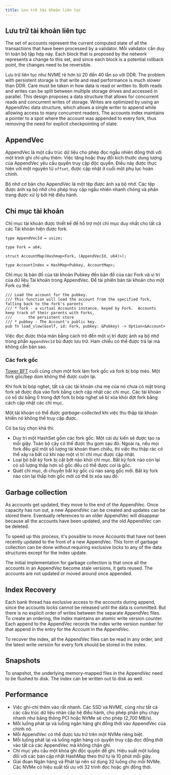 ```yaml
---
title: Lưu trữ tài khoản liên tục
---
```


## Lưu trữ tài khoản liên tục

The set of accounts represent the current computed state of all the transactions that have been processed by a validator. Mỗi validator cần duy trì toàn bộ tập hợp này. Each block that is proposed by the network represents a change to this set, and since each block is a potential rollback point, the changes need to be reversible.

Lưu trữ liên tục như NVME rẻ hơn từ 20 đến 40 lần so với DDR. The problem with persistent storage is that write and read performance is much slower than DDR. Care must be taken in how data is read or written to. Both reads and writes can be split between multiple storage drives and accessed in parallel. This design proposes a data structure that allows for concurrent reads and concurrent writes of storage. Writes are optimized by using an AppendVec data structure, which allows a single writer to append while allowing access to many concurrent readers. The accounts index maintains a pointer to a spot where the account was appended to every fork, thus removing the need for explicit checkpointing of state.

## AppendVec

AppendVec là một cấu trúc dữ liệu cho phép đọc ngẫu nhiên đồng thời với một trình ghi chỉ-phụ thêm. Việc tăng hoặc thay đổi kích thước dung lượng của AppendVec yêu cầu quyền truy cập độc quyền. Điều này được thực hiện với một nguyên tử `offset`, được cập nhật ở cuối một phụ lục hoàn chỉnh.

Bộ nhớ cơ bản cho AppendVec là một tệp được ánh xạ bộ nhớ. Các tệp được ánh xạ bộ nhớ cho phép truy cập ngẫu nhiên nhanh chóng và phân trang được xử lý bởi Hệ điều hành.

## Chỉ mục tài khoản

Chỉ mục tài khoản được thiết kế để hỗ trợ một chỉ mục duy nhất cho tất cả các Tài khoản hiện được fork.

```text
type AppendVecId = usize;

type Fork = u64;

struct AccountMap(Hashmap<Fork, (AppendVecId, u64)>);

type AccountIndex = HashMap<Pubkey, AccountMap>;
```

Chỉ mục là bản đồ của tài khoản Pubkey đến bản đồ của các Fork và vị trí của dữ liệu Tài khoản trong AppendVec. Để tải phiên bản tài khoản cho một Fork cụ thể:

```text
/// Load the account for the pubkey.
/// This function will load the account from the specified fork, falling back to the fork's parents
/// * fork - a virtual Accounts instance, keyed by Fork.  Accounts keep track of their parents with Forks,
///       the persistent store
/// * pubkey - The Account's public key.
pub fn load_slow(&self, id: Fork, pubkey: &Pubkey) -> Option<&Account>
```

Việc đọc được thỏa mãn bằng cách trỏ đến một vị trí được ánh xạ bộ nhớ trong phần `AppendVecId` bù được lưu trữ. Ham chiếu có thể được trả lại mà không cần bản sao.

### Các fork gốc

[Tower BFT](tower-bft.md) cuối cùng chọn một fork làm fork gốc và fork bị bóp méo. Một fork gốc/bẹp dúm không thể được cuộn lại.

Khi fork bị bóp nghẹt, tất cả các tài khoản cha mẹ của nó chưa có mặt trong fork sẽ được đưa vào fork bằng cách cập nhật các chỉ mục. Các tài khoản có số dư bằng 0 trong đợt fork bị bóp nghẹt sẽ bị xóa khỏi đợt fork bằng cách cập nhật các chỉ mục.

Một tài khoản có thể được _garbage-collected_ khi việc thu thập tài khoản khiến nó không thể truy cập được.

Có ba tùy chọn khả thi:

- Duy trì một HashSet gồm các fork gốc. Một cái dự kiến sẽ được tạo ra mỗi giây. Toàn bộ cây có thể được thu gom sau đó. Ngoài ra, nếu mọi fork đều giữ một số lượng tài khoản tham chiếu, thì việc thu thập rác có thể xảy ra bất cứ khi nào một vị trí chỉ mục được cập nhật.
- Loại bỏ bất kỳ fork bị cắt bớt nào khỏi chỉ mục. Bất kỳ fork nào còn lại có số lượng thấp hơn số gốc đều có thể được coi là gốc.
- Quét chỉ mục, di chuyển bất kỳ gốc cũ nào sang gốc mới. Bất kỳ fork nào còn lại thấp hơn gốc mới có thể bị xóa sau đó.

## Garbage collection

As accounts get updated, they move to the end of the AppendVec. Once capacity has run out, a new AppendVec can be created and updates can be stored there. Eventually references to an older AppendVec will disappear because all the accounts have been updated, and the old AppendVec can be deleted.

To speed up this process, it's possible to move Accounts that have not been recently updated to the front of a new AppendVec. This form of garbage collection can be done without requiring exclusive locks to any of the data structures except for the index update.

The initial implementation for garbage collection is that once all the accounts in an AppendVec become stale versions, it gets reused. The accounts are not updated or moved around once appended.

## Index Recovery

Each bank thread has exclusive access to the accounts during append, since the accounts locks cannot be released until the data is committed. But there is no explicit order of writes between the separate AppendVec files. To create an ordering, the index maintains an atomic write version counter. Each append to the AppendVec records the index write version number for that append in the entry for the Account in the AppendVec.

To recover the index, all the AppendVec files can be read in any order, and the latest write version for every fork should be stored in the index.

## Snapshots

To snapshot, the underlying memory-mapped files in the AppendVec need to be flushed to disk. The index can be written out to disk as well.

## Performance

- Việc ghi-chỉ thêm vào rất nhanh. Các SSD và NVME, cũng như tất cả các cấu trúc dữ liệu nhân cấp hệ điều hành, cho phép phần phụ chạy nhanh như băng thông PCI hoặc NVMe sẽ cho phép \(2,700 MB/s\).
- Mỗi luồng phát lại và luồng ngân hàng ghi đồng thời vào AppendVec của chính nó.
- Mỗi AppendVec có thể được lưu trữ trên một NVMe riêng biệt.
- Mỗi luồng phát lại và luồng ngân hàng có quyền truy cập đọc đồng thời vào tất cả các AppendVec mà không chặn ghi.
- Chỉ mục yêu cầu một khóa ghi độc quyền để ghi. Hiệu suất một luồng đối với các bản cập nhật HashMap theo thứ tự là 10 phút mỗi giây.
- Giai đoạn Ngân hàng và Phát lại nên sử dụng 32 luồng cho mỗi NVMe. Các NVMe có hiệu suất tối ưu với 32 trình đọc hoặc ghi đồng thời.
